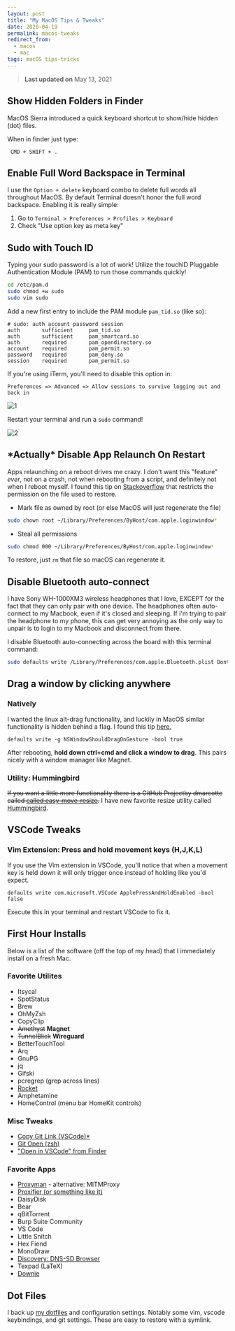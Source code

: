 ```yaml
---
layout: post
title: "My MacOS Tips & Tweaks"
date: 2020-04-19
permalink: macos-tweaks
redirect_from:
  - macos
  - mac
tags: macOS tips-tricks
---
```


> **Last updated on** May 13, 2021


## Show Hidden Folders in Finder

MacOS Sierra introduced a quick keyboard shortcut to show/hide hidden (dot) files.  

When in finder just type:

```
 CMD + SHIFT + .
```

## Enable Full Word Backspace in Terminal

I use the `Option + delete` keyboard combo to delete full words all throughout MacOS.  By default Terminal doesn't honor the full word backspace.  Enabling it is really simple:

1. Go to `Terminal > Preferences > Profiles > Keyboard`
2. Check "Use option key as meta key"

## Sudo with Touch ID

Typing your sudo password is a lot of work! Utilize the touchID Pluggable Authentication Module (PAM) to run those commands quickly!

```bash
cd /etc/pam.d
sudo chmod +w sudo
sudo vim sudo
```

Add a new first entry to include the PAM module `pam_tid.so` (like so):

```
# sudo: auth account password session
auth       sufficient     pam_tid.so
auth       sufficient     pam_smartcard.so
auth       required       pam_opendirectory.so
account    required       pam_permit.so
password   required       pam_deny.so
session    required       pam_permit.so
```

If you're using iTerm, you'll need to disable this option in:

`Preferences => Advanced => Allow sessions to survive logging out and back in`

![1]({{site.url}}/assets/resources-macos-tweaks/1.png)

Restart your terminal and run a `sudo` command!

![2]({{site.url}}/assets/resources-macos-tweaks/2.png)

## \*Actually\* Disable App Relaunch On Restart

Apps relaunching on a reboot drives me crazy. I don't want this "feature" _ever_, not on a crash, not when rebooting from a script, and definitely not when I reboot myself. I found this tip on [Stackoverflow](https://apple.stackexchange.com/questions/129327/avoiding-all-apps-reopening-when-os-x-crashes) that restricts the permission on the file used to restore.

- Mark file as owned by root (or else MacOS will just regenerate the file)

```bash
sudo chown root ~/Library/Preferences/ByHost/com.apple.loginwindow*
```

- Steal all permissions

```bash
sudo chmod 000 ~/Library/Preferences/ByHost/com.apple.loginwindow*
```

To restore, just `rm` that file so macOS can regenerate it.

## Disable Bluetooth auto-connect

I have Sony WH-1000XM3 wireless headphones that I love, EXCEPT for the fact that they can only pair with one device.  The headphones often auto-connect to my Macbook, even if it's closed and sleeping. If i'm trying to pair the headphone to my phone, this can get very annoying as the only way to unpair is to login to my Macbook and disconnect from there.

I disable Bluetooth auto-connecting across the board with this terminal command:

```bash
sudo defaults write /Library/Preferences/com.apple.Bluetooth.plist DontPageAudioDevices 1
```

## Drag a window by clicking anywhere

### Natively

I wanted the linux alt-drag functionality, and luckily in MacOS similar functionality is hidden behind a flag.  I found this tip [here.](https://www.mackungfu.org/UsabilityhackClickdraganywhereinmacOSwindowstomovethem)

```
defaults write -g NSWindowShouldDragOnGesture -bool true
```

After rebooting, **hold down ctrl+cmd and click a window to drag**.  This pairs nicely with a window manager like Magnet.

### Utility: Hummingbird

~~If you want a little more functionality there is a GitHub Projectby dmarcotte called [called easy-move-resize](https://github.com/dmarcotte/easy-move-resize).~~
I have new favorite resize utility called [Hummingbird](https://github.com/finestructure/Hummingbird).

## VSCode Tweaks

### Vim Extension: Press and hold movement keys (H,J,K,L)

If you use the Vim extension in VSCode, you'll notice that when a movement key is held down it will only trigger once instead of holding like you'd expect.  

```
defaults write com.microsoft.VSCode ApplePressAndHoldEnabled -bool false
```

Execute this in your terminal and restart VSCode to fix it.


## First Hour Installs

Below is a list of the software (off the top of my head) that I immediately install on a fresh Mac.

### Favorite Utilites

- Itsycal
- SpotStatus
- Brew
- OhMyZsh
- CopyClip
- ~~Amethyst~~ **Magnet**
- ~~TunnelBlick~~ **Wireguard**
- BetterTouchTool
- Arq
- GnuPG
- jq
- Gifski
- pcregrep (grep across lines)
- [Rocket](https://matthewpalmer.net/rocket/)
- Amphetamine
- HomeControl (menu bar HomeKit controls)

### Misc Tweaks
-  [Copy Git Link (VSCode)](https://marketplace.visualstudio.com/items?itemName=reduckted.vscode-gitweblinks)[*](https://github.com/joshspicer/vscode-gitweblinks)
- [Git Open (zsh)](https://github.com/paulirish/git-open)
- ["Open in VSCode" from Finder](https://www.jimbobbennett.io/open-anything-in-vs-code-using-a-macos-quick-action/)

### Favorite Apps

- [Proxyman](https://proxyman.io) - alternative: MITMProxy
- [Proxifier (or something like it)](http://proxifier.com/)
- DaisyDisk
- Bear
- qBitTorrent
- Burp Suite Community
- VS Code
- Little Snitch
- Hex Fiend
- MonoDraw
- [Discovery: DNS-SD Browser](https://apps.apple.com/us/app/discovery-dns-sd-browser/id1381004916?mt=12)
- Texpad (LaTeX)
- [Downie](https://software.charliemonroe.net/downie/)

## Dot Files

I back up [my dotfiles](https://github.com/joshspicer/dotfiles) and configuration settings. Notably some vim, vscode keybindings, and git settings. These are easy to restore with a symlink.
